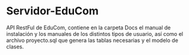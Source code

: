 # Servidor-EduCom
API RestFul de EduCom, contiene en la carpeta Docs el manual de instalación y los manuales de los distintos tipos de usuario, así como el archivo proyecto.sql que genera las tablas necesarias y el modelo de clases.

